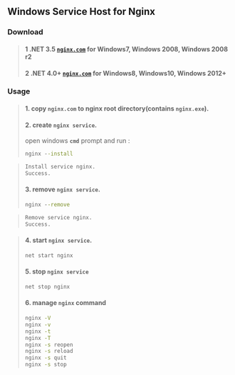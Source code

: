 ## Windows Service Host for Nginx

### **Download**
>#### 1 .NET 3.5  [`nginx.com`](dist/net35/nginx.com) for Windows7, Windows 2008, Windows 2008 r2
>#### 2 .NET 4.0+ [`nginx.com`](dist/net40/nginx.com) for Windows8, Windows10, Windows 2012+

### **Usage**

>#### 1. copy `nginx.com` to nginx root directory(contains `nginx.exe`).
>
>#### 2. create `nginx service`.
>open windows **`cmd`** prompt and run :
>```cmd
>nginx --install
>```

>```cmd
>Install service nginx.
>Success.
>```
>
>#### 3. remove `nginx service`.
>```cmd
>nginx --remove
>```

>```cmd
>Remove service nginx.
>Success.
>```
>

>#### 4. start `nginx service`.
>```cmd
>net start nginx
>```
>
>#### 5. stop `nginx service`
>```cmd
>net stop nginx
>```
>
>#### 6. manage `nginx` command
>```cmd
>nginx -V
>nginx -v
>nginx -t
>nginx -T
>nginx -s reopen
>nginx -s reload
>nginx -s quit
>nginx -s stop
>```
